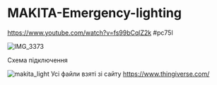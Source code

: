 # MAKITA-Emergency-lighting
https://www.youtube.com/watch?v=fs99bCqlZ2k    #pc75l

![IMG_3373](https://user-images.githubusercontent.com/3407229/204129716-289a0e75-81d6-4e99-90f2-2a1ba19dd39a.JPG)

Схема підключення 


 ![makita_light](https://user-images.githubusercontent.com/3407229/204131035-ff4bc7c8-12f4-4eec-8691-2f5ccf5a3834.jpg)
Усі файли взяті зі сайту https://www.thingiverse.com/
